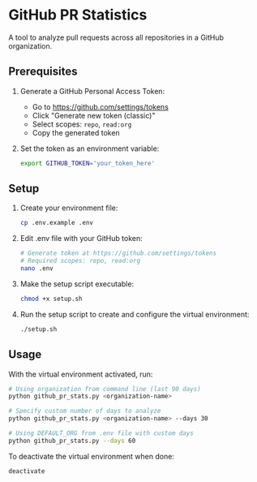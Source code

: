 # GitHub PR Statistics

A tool to analyze pull requests across all repositories in a GitHub organization.

## Prerequisites

1. Generate a GitHub Personal Access Token:
   - Go to https://github.com/settings/tokens
   - Click "Generate new token (classic)"
   - Select scopes: `repo`, `read:org`
   - Copy the generated token

2. Set the token as an environment variable:
   ```bash
   export GITHUB_TOKEN='your_token_here'
   ```

## Setup

1. Create your environment file:
   ```bash
   cp .env.example .env
   ```

2. Edit .env file with your GitHub token:
   ```bash
   # Generate token at https://github.com/settings/tokens
   # Required scopes: repo, read:org
   nano .env
   ```

3. Make the setup script executable:
   ```bash
   chmod +x setup.sh
   ```

4. Run the setup script to create and configure the virtual environment:
   ```bash
   ./setup.sh
   ```

## Usage

With the virtual environment activated, run:
```bash
# Using organization from command line (last 90 days)
python github_pr_stats.py <organization-name>

# Specify custom number of days to analyze
python github_pr_stats.py <organization-name> --days 30

# Using DEFAULT_ORG from .env file with custom days
python github_pr_stats.py --days 60
```

To deactivate the virtual environment when done:
```bash
deactivate
```
